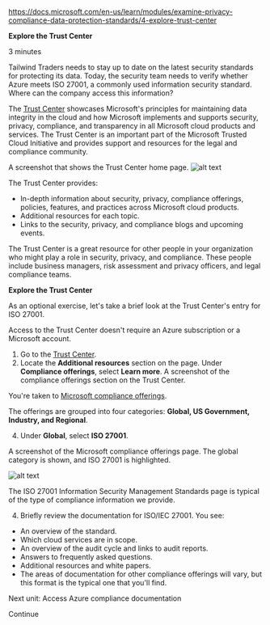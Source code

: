 https://docs.microsoft.com/en-us/learn/modules/examine-privacy-compliance-data-protection-standards/4-explore-trust-center

**Explore the Trust Center**

3 minutes

Tailwind Traders needs to stay up to date on the latest security standards for protecting its data. Today, the security team needs to verify whether Azure meets ISO 27001, a commonly used information security standard. Where can the company access this information?

The [Trust Center](https://www.microsoft.com/trust-center?rtc=1) showcases Microsoft's principles for maintaining data integrity in the cloud and how Microsoft implements and supports security, privacy, compliance, and transparency in all Microsoft cloud products and services. The Trust Center is an important part of the Microsoft Trusted Cloud Initiative and provides support and resources for the legal and compliance community.
 
 A screenshot that shows the Trust Center home page.
![alt text](https://docs.microsoft.com/en-us/learn/azure-fundamentals/examine-privacy-compliance-data-protection-standards/media/4-trust-center.png)

The Trust Center provides:
* In-depth information about security, privacy, compliance offerings, policies, features, and practices across Microsoft cloud products.
* Additional resources for each topic.
* Links to the security, privacy, and compliance blogs and upcoming events.

The Trust Center is a great resource for other people in your organization who might play a role in security, privacy, and compliance. These people include business managers, risk assessment and privacy officers, and legal compliance teams.

**Explore the Trust Center**

As an optional exercise, let's take a brief look at the Trust Center's entry for ISO 27001.

Access to the Trust Center doesn't require an Azure subscription or a Microsoft account.
1. Go to the [Trust Center](https://www.microsoft.com/trust-center?rtc=1).
2. Locate the **Additional resources**  section on the page. Under **Compliance offerings**, select **Learn more**.
 A screenshot of the compliance offerings section on the Trust Center.

You're taken to [Microsoft compliance offerings](https://docs.microsoft.com/en-us/microsoft-365/compliance/offering-home).

The offerings are grouped into four categories: **Global, US Government, Industry, and Regional**.

4. Under **Global**, select **ISO 27001**.
 
 A screenshot of the Microsoft compliance offerings page. The global category is shown, and ISO 27001 is highlighted.

![alt text](https://docs.microsoft.com/en-us/learn/azure-fundamentals/examine-privacy-compliance-data-protection-standards/media/4-iso-27001.png)

The ISO 27001 Information Security Management Standards page is typical of the type of compliance information we provide.

4. Briefly review the documentation for ISO/IEC 27001.
You see:
* An overview of the standard.
* Which cloud services are in scope.
* An overview of the audit cycle and links to audit reports.
* Answers to frequently asked questions.
* Additional resources and white papers.
* The areas of documentation for other compliance offerings will vary, but this format is the typical one that you'll find.

Next unit: Access Azure compliance documentation

Continue

